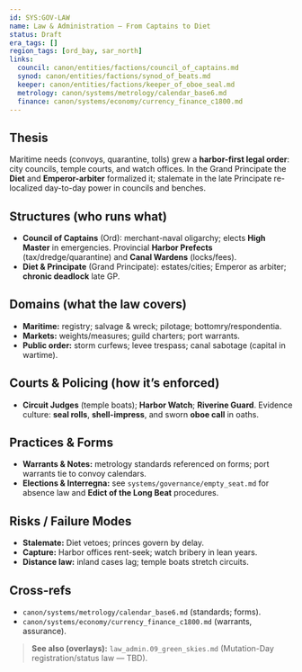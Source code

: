 ```yaml
---
id: SYS:GOV-LAW
name: Law & Administration — From Captains to Diet
status: Draft
era_tags: []
region_tags: [ord_bay, sar_north]
links:
  council: canon/entities/factions/council_of_captains.md
  synod: canon/entities/factions/synod_of_beats.md
  keeper: canon/entities/factions/keeper_of_oboe_seal.md
  metrology: canon/systems/metrology/calendar_base6.md
  finance: canon/systems/economy/currency_finance_c1800.md
---
```


## Thesis
Maritime needs (convoys, quarantine, tolls) grew a **harbor-first legal order**: city councils, temple courts, and watch offices. In the Grand Principate the **Diet** and **Emperor-arbiter** formalized it; stalemate in the late Principate re-localized day-to-day power in councils and benches. 

## Structures (who runs what)
- **Council of Captains** (Ord): merchant-naval oligarchy; elects **High Master** in emergencies. Provincial **Harbor Prefects** (tax/dredge/quarantine) and **Canal Wardens** (locks/fees). 
- **Diet & Principate** (Grand Principate): estates/cities; Emperor as arbiter; **chronic deadlock** late GP. 

## Domains (what the law covers)
- **Maritime:** registry; salvage & wreck; pilotage; bottomry/respondentia. 
- **Markets:** weights/measures; guild charters; port warrants. 
- **Public order:** storm curfews; levee trespass; canal sabotage (capital in wartime). 

## Courts & Policing (how it’s enforced)
- **Circuit Judges** (temple boats); **Harbor Watch**; **Riverine Guard**. Evidence culture: **seal rolls**, **shell-impress**, and sworn **oboe call** in oaths.

## Practices & Forms
- **Warrants & Notes:** metrology standards referenced on forms; port warrants tie to convoy calendars.
- **Elections & Interregna:** see `systems/governance/empty_seat.md` for absence law and **Edict of the Long Beat** procedures.

## Risks / Failure Modes
- **Stalemate:** Diet vetoes; princes govern by delay.  
- **Capture:** Harbor offices rent-seek; watch bribery in lean years.  
- **Distance law:** inland cases lag; temple boats stretch circuits.

## Cross-refs
- `canon/systems/metrology/calendar_base6.md` (standards; forms).
- `canon/systems/economy/currency_finance_c1800.md` (warrants, assurance). 

> **See also (overlays):** `law_admin.09_green_skies.md` (Mutation-Day registration/status law — TBD).
